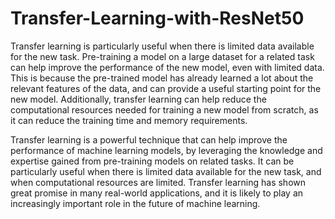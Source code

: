 # Transfer-Learning-with-ResNet50

Transfer learning is particularly useful when there is limited data available for the new task. Pre-training a model on a large dataset for a related task can help improve the performance of the new model, even with limited data. This is because the pre-trained model has already learned a lot about the relevant features of the data, and can provide a useful starting point for the new model. Additionally, transfer learning can help reduce the computational resources needed for training a new model from scratch, as it can reduce the training time and memory requirements.

Transfer learning is a powerful technique that can help improve the performance of machine learning models, by leveraging the knowledge and expertise gained from pre-training models on related tasks. It can be particularly useful when there is limited data available for the new task, and when computational resources are limited. Transfer learning has shown great promise in many real-world applications, and it is likely to play an increasingly important role in the future of machine learning.
